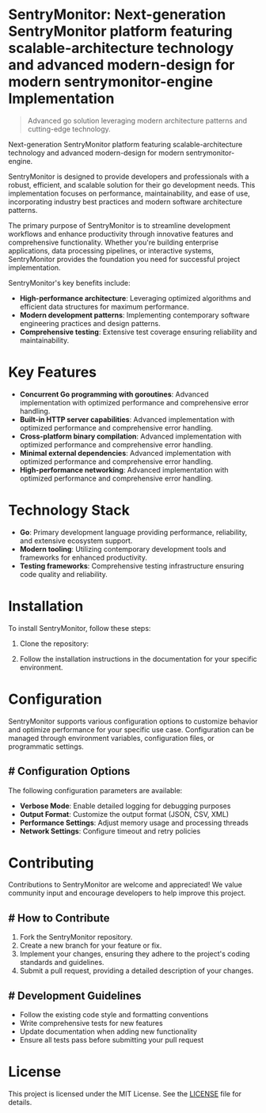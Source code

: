 <!-- fallback_SentryMonitor_20251003214659_48091 -->

# SentryMonitor: Next-generation SentryMonitor platform featuring scalable-architecture technology and advanced modern-design for modern sentrymonitor-engine Implementation
> Advanced go solution leveraging modern architecture patterns and cutting-edge technology.

Next-generation SentryMonitor platform featuring scalable-architecture technology and advanced modern-design for modern sentrymonitor-engine.

SentryMonitor is designed to provide developers and professionals with a robust, efficient, and scalable solution for their go development needs. This implementation focuses on performance, maintainability, and ease of use, incorporating industry best practices and modern software architecture patterns.

The primary purpose of SentryMonitor is to streamline development workflows and enhance productivity through innovative features and comprehensive functionality. Whether you're building enterprise applications, data processing pipelines, or interactive systems, SentryMonitor provides the foundation you need for successful project implementation.

SentryMonitor's key benefits include:

* **High-performance architecture**: Leveraging optimized algorithms and efficient data structures for maximum performance.
* **Modern development patterns**: Implementing contemporary software engineering practices and design patterns.
* **Comprehensive testing**: Extensive test coverage ensuring reliability and maintainability.

# Key Features

* **Concurrent Go programming with goroutines**: Advanced implementation with optimized performance and comprehensive error handling.
* **Built-in HTTP server capabilities**: Advanced implementation with optimized performance and comprehensive error handling.
* **Cross-platform binary compilation**: Advanced implementation with optimized performance and comprehensive error handling.
* **Minimal external dependencies**: Advanced implementation with optimized performance and comprehensive error handling.
* **High-performance networking**: Advanced implementation with optimized performance and comprehensive error handling.

# Technology Stack

* **Go**: Primary development language providing performance, reliability, and extensive ecosystem support.
* **Modern tooling**: Utilizing contemporary development tools and frameworks for enhanced productivity.
* **Testing frameworks**: Comprehensive testing infrastructure ensuring code quality and reliability.

# Installation

To install SentryMonitor, follow these steps:

1. Clone the repository:


2. Follow the installation instructions in the documentation for your specific environment.

# Configuration

SentryMonitor supports various configuration options to customize behavior and optimize performance for your specific use case. Configuration can be managed through environment variables, configuration files, or programmatic settings.

## # Configuration Options

The following configuration parameters are available:

* **Verbose Mode**: Enable detailed logging for debugging purposes
* **Output Format**: Customize the output format (JSON, CSV, XML)
* **Performance Settings**: Adjust memory usage and processing threads
* **Network Settings**: Configure timeout and retry policies

# Contributing

Contributions to SentryMonitor are welcome and appreciated! We value community input and encourage developers to help improve this project.

## # How to Contribute

1. Fork the SentryMonitor repository.
2. Create a new branch for your feature or fix.
3. Implement your changes, ensuring they adhere to the project's coding standards and guidelines.
4. Submit a pull request, providing a detailed description of your changes.

## # Development Guidelines

* Follow the existing code style and formatting conventions
* Write comprehensive tests for new features
* Update documentation when adding new functionality
* Ensure all tests pass before submitting your pull request

# License

This project is licensed under the MIT License. See the [LICENSE](https://github.com/Nurulika/SentryMonitor/blob/main/LICENSE) file for details.
